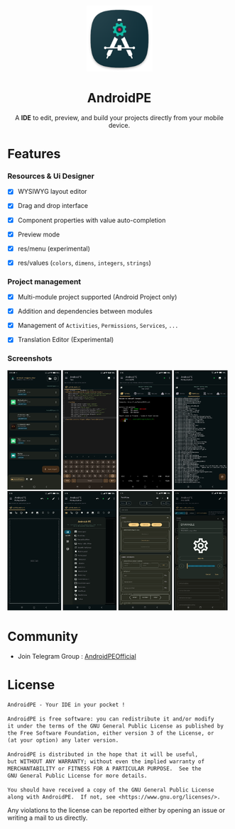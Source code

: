 <p align ="center">
  <img width='149px%' height='149px' src='SSs/androidpe_app_icon.png'>
</p>
<h1 align="center">AndroidPE</h1>
<p align="center">
  A <b>IDE</b> to edit, preview, and build your projects directly from your mobile device.
</p>


# Features
### Resources & Ui Designer
- [X] WYSIWYG layout editor
- [X] Drag and drop interface
- [X] Component properties with value auto-completion
- [X] Preview mode
- [X] res/menu (experimental)
- [X] res/values (`colors`, `dimens`, `integers`, `strings`)


### Project management
- [X] Multi-module project supported (Android Project only)
- [X] Addition and dependencies between modules
- [X] Management of `Activities`, `Permissions`, `Services`, `...`
- [X] Translation Editor (Experimental)


### Screenshots
<div style="overflow: hidden">
 <img src="SSs/home/img2.jpg" alt="GeneralAppearance" width="24%" align="bottom" />
 <img src="SSs/home/img3.jpg" alt="GeneralAppearance" width="24%" align="bottom" />
 <img src="SSs/home/img5.jpg" alt="GeneralAppearance" width="24%" align="bottom" />
 <img src="SSs/home/img6.jpg" alt="GeneralAppearance" width="24%" align="bottom" />
 <img src="SSs/layout/img1.jpg" alt="GeneralAppearance" width="24%" align="bottom" />
 <img src="SSs/layout/img2.jpg" alt="GeneralAppearance" width="24%" align="bottom" />
 <img src="SSs/layout/img5.jpg" alt="GeneralAppearance" width="24%" align="bottom" />
 <img src="SSs/menu/img3.jpg" alt="GeneralAppearance" width="24%" align="bottom" />
</div>


# Community
* Join Telegram Group : [AndroidPEOfficial](https://t.me/AndroidPEOfficial)


# License

```
AndroidPE - Your IDE in your pocket !

AndroidPE is free software: you can redistribute it and/or modify
it under the terms of the GNU General Public License as published by
the Free Software Foundation, either version 3 of the License, or
(at your option) any later version.

AndroidPE is distributed in the hope that it will be useful,
but WITHOUT ANY WARRANTY; without even the implied warranty of
MERCHANTABILITY or FITNESS FOR A PARTICULAR PURPOSE.  See the
GNU General Public License for more details.

You should have received a copy of the GNU General Public License
along with AndroidPE.  If not, see <https://www.gnu.org/licenses/>.
```
Any violations to the license can be reported either by opening an issue or writing a mail to us
directly.
